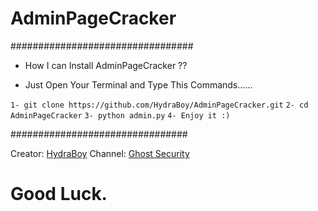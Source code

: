 # AdminPageCracker

#################################

- How I can Install AdminPageCracker ??
+ Just Open Your Terminal and Type This Commands......

`1- git clone https://github.com/HydraBoy/AdminPageCracker.git`
`2- cd AdminPageCracker`
`3- python admin.py`
`4- Enjoy it :)`

################################

Creator: [HydraBoy](https://t.me/mosydev)
Channel: [Ghost Security](https://t.me/GhostSecurity)

# Good Luck.
